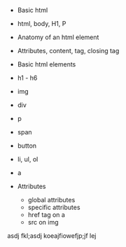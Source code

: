 - Basic html
 - html, body, H1, P

- Anatomy of an html element
 - Attributes, content, tag, closing tag

- Basic html elements
 - h1 - h6
 - img
 - div
 - p
 - span
 - button
 - li, ul, ol
 - a

- Attributes
  - global attributes
  - specific attributes
   - href tag on a
   - src on img

asdj fkl;asdj koeajfiowefjp;jf lej